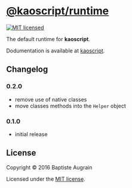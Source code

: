 [@kaoscript/runtime](https://github.com/kaoscript/runtime)
=================================================================

[![MIT licensed](https://img.shields.io/badge/license-MIT-blue.svg)](./LICENSE)

The default runtime for **kaoscript**.

Dodumentation is available at [kaoscript](https://github.com/kaoscript/kaoscript).

Changelog
---------

### 0.2.0

- remove use of native classes
- move classes methods into the `Helper` object

### 0.1.0

- initial release

License
-------

Copyright &copy; 2016 Baptiste Augrain

Licensed under the [MIT license](http://www.opensource.org/licenses/mit-license.php).
